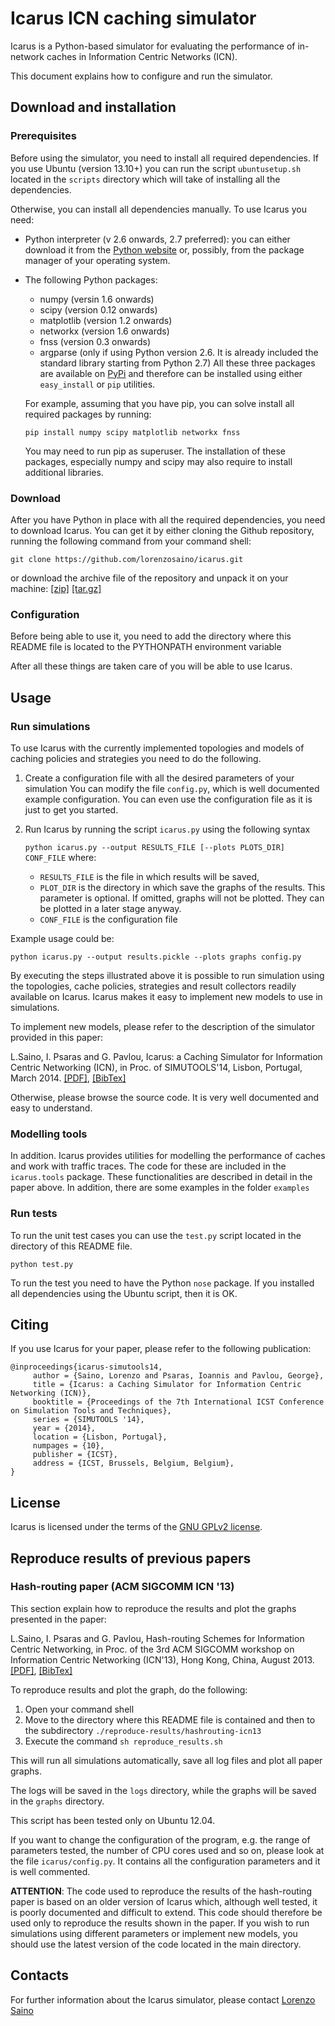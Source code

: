 # Icarus ICN caching simulator

Icarus is a Python-based simulator for evaluating the performance of in-network
caches in Information Centric Networks (ICN).

This document explains how to configure and run the simulator.

## Download and installation

### Prerequisites
Before using the simulator, you need to install all required dependencies.
If you use Ubuntu (version 13.10+) you can run the script `ubuntusetup.sh`
located in the `scripts` directory which will take of installing all the
dependencies.

Otherwise, you can install all dependencies manually. 
To use Icarus you need:

* Python interpreter (v 2.6 onwards, 2.7 preferred): you can either download it
  from the [Python website](http://www.python.org) or, possibly, from the package
  manager of your operating system.
* The following Python packages: 
   * numpy (versin 1.6 onwards)
   * scipy (version 0.12 onwards)
   * matplotlib (version 1.2 onwards)
   * networkx (version 1.6 onwards)
   * fnss (version 0.3 onwards)
   * argparse (only if using Python version 2.6. It is already included the standard
     library starting from Python 2.7)
  All these three packages are available on [PyPi](https://pypi.python.org/‎) and
  therefore can be installed using either `easy_install` or `pip` utilities.
  
  For example, assuming that you have pip, you can solve install all required
  packages by running:

  `pip install numpy scipy matplotlib networkx fnss`

  You may need to run pip as superuser. The installation of these packages,
  especially numpy and scipy may also require to install additional libraries.

### Download
After you have Python in place with all the required dependencies, you need to
download Icarus. You can get it by either cloning the Github repository,
running the following command from your command shell:

`git clone https://github.com/lorenzosaino/icarus.git`

or download the archive file of the repository and unpack it on your machine:
[\[zip\]](https://github.com/lorenzosaino/icarus/archive/master.zip) 
[\[tar.gz\]](https://github.com/lorenzosaino/icarus/archive/master.tar.gz)

### Configuration
Before being able to use it, you need to add the directory where this README
file is located to the PYTHONPATH environment variable

After all these things are taken care of you will be able to use Icarus.

## Usage

### Run simulations
To use Icarus with the currently implemented topologies and models of caching policies
and strategies you need to do the following.

1. Create a configuration file with all the desired parameters of your simulation
   You can modify the file `config.py`, which is well documented example configuration.
   You can even use the configuration file as it is just to get you started.
2. Run Icarus by running the script `icarus.py` using the following syntax

    `python icarus.py --output RESULTS_FILE [--plots PLOTS_DIR] CONF_FILE` 
   where:
    * `RESULTS_FILE` is the file in which results will be saved,
    * `PLOT_DIR` is the directory in which save the graphs of the results.
      This parameter is optional. If omitted, graphs will not be plotted. They
      can be plotted in a later stage anyway.
    * `CONF_FILE` is the configuration file

Example usage could be:

`python icarus.py --output results.pickle --plots graphs config.py`

By executing the steps illustrated above it is possible to run simulation using the
topologies, cache policies, strategies and result collectors readily available on
Icarus. Icarus makes it easy to implement new models to use in simulations. 

To implement new models, please refer to the description of the simulator 
provided in this paper:

L.Saino, I. Psaras and G. Pavlou, Icarus: a Caching Simulator for Information Centric
Networking (ICN), in Proc. of SIMUTOOLS'14, Lisbon, Portugal, March 2014.
[\[PDF\]](http://www.ee.ucl.ac.uk/~lsaino/publications/icarus-simutools14.pdf),
[\[BibTex\]](http://www.ee.ucl.ac.uk/~lsaino/publications/icarus-simutools14.bib)

Otherwise, please browse the source code. It is very well documented and easy to
understand.

### Modelling tools
In addition. Icarus provides utilities for modelling the performance of caches and
work with traffic traces. The code for these are included in the `icarus.tools` package.
These functionalities are described in detail in the paper above. In addition, there are
some examples in the folder `examples`

### Run tests
To run the unit test cases you can use the `test.py` script located in the directory of
this README file.

`python test.py`

To run the test you need to have the Python `nose` package. If you installed all
dependencies using the Ubuntu script, then it is OK.

## Citing

If you use Icarus for your paper, please refer to the following publication:

```
@inproceedings{icarus-simutools14,
     author = {Saino, Lorenzo and Psaras, Ioannis and Pavlou, George},
     title = {Icarus: a Caching Simulator for Information Centric Networking (ICN)},
     booktitle = {Proceedings of the 7th International ICST Conference on Simulation Tools and Techniques},
     series = {SIMUTOOLS '14},
     year = {2014},
     location = {Lisbon, Portugal},
     numpages = {10},
     publisher = {ICST},
     address = {ICST, Brussels, Belgium, Belgium},
}
```

## License
Icarus is licensed under the terms of the [GNU GPLv2 license](http://www.gnu.org/licenses/gpl-2.0.html).

## Reproduce results of previous papers

### Hash-routing paper (ACM SIGCOMM ICN '13)
This section explain how to reproduce the results and plot the graphs presented
in the paper:

L.Saino, I. Psaras and G. Pavlou, Hash-routing Schemes for Information Centric
Networking, in Proc. of the 3rd ACM SIGCOMM workshop on Information Centric
Networking (ICN'13), Hong Kong, China, August 2013.
[\[PDF\]](http://www.ee.ucl.ac.uk/~lsaino/publications/hashrouting-icn13.pdf),
[\[BibTex\]](http://www.ee.ucl.ac.uk/~lsaino/publications/hashrouting-icn13.bib)

To reproduce results and plot the graph, do the following:

1. Open your command shell
2. Move to the directory where this README file is contained and then to
  the subdirectory `./reproduce-results/hashrouting-icn13`
3. Execute the command `sh reproduce_results.sh`

This will run all simulations automatically, save all log files and plot all
paper graphs.

The logs will be saved in the `logs` directory, while the graphs will be saved
in the `graphs` directory.

This script has been tested only on Ubuntu 12.04.

If you want to change the configuration of the program, e.g. the range of
parameters tested, the number of CPU cores used and so on, please look at the 
file `icarus/config.py`. It contains all the configuration parameters and it is
well commented.

**ATTENTION**: The code used to reproduce the results of the hash-routing
paper is based on an older version of Icarus which, although well tested,
it is poorly documented and difficult to extend.
This code should therefore be used only to reproduce the results shown in the
paper. If you wish to run simulations using different parameters or implement
new models, you should use the latest version of the code located in the main
directory.

## Contacts
For further information about the Icarus simulator, please contact
[Lorenzo Saino](http://www.ee.ucl.ac.uk/~lsaino)

